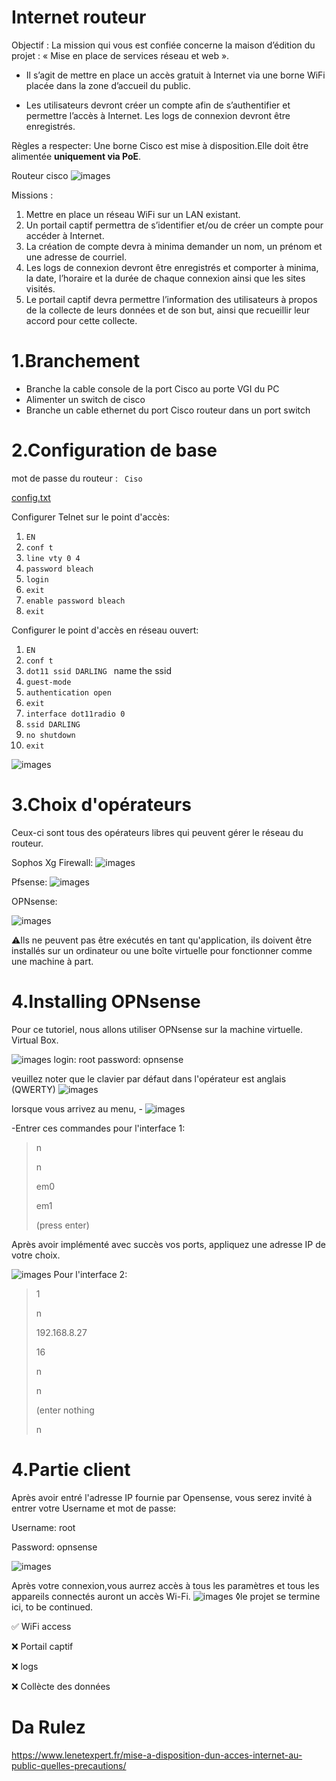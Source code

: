 # Internet routeur


Objectif : La mission qui vous est confiée concerne la maison d’édition du projet : « Mise en place de services réseau et web ».

* Il s’agit de mettre en place un accès gratuit à Internet via une borne WiFi placée dans la zone d’accueil du public.

* Les utilisateurs devront créer un compte afin de s’authentifier et permettre l’accès à Internet. Les logs de connexion devront être enregistrés.




Règles a respecter: Une borne Cisco est mise à disposition.Elle doit être alimentée **uniquement via PoE**.


Routeur cisco
![images](https://github.com/Pyncro/sisr-cisco-routeur/blob/main/blob/main/SpoxSnqVZ-clipboard.jpeg)

Missions :
1. Mettre en place un réseau WiFi sur un LAN existant.
2. Un portail captif permettra de s’identifier et/ou de créer un compte pour accéder à Internet.
3. La création de compte devra à minima demander un nom, un prénom et une adresse de courriel.
4. Les logs de connexion devront être enregistrés et comporter à minima, la date, l’horaire et la durée de chaque connexion ainsi que les sites visités.
5. Le portail captif devra permettre l’information des utilisateurs à propos de la collecte de leurs données et de son but, ainsi que recueillir leur accord pour cette collecte.


# 1.Branchement
* Branche la cable console de la port Cisco au porte VGI du PC
* Alimenter un switch de cisco
* Branche un cable ethernet du port Cisco routeur dans un port switch


# 2.Configuration de base
mot de passe du routeur : ``` Ciso```

[config.txt]()

Configurer Telnet sur le point d'accès:

1. ``` EN  ```
2. ``` conf t ```
3. ``` line vty 0 4  ```
4. ``` password bleach  ``` 
5. ``` login  ```
6. ``` exit  ```
7. ``` enable password bleach  ```
8. ``` exit ```

Configurer le point d'accès en réseau ouvert: 
1. ``` EN  ```
2. ``` conf t ```
3. ``` dot11 ssid DARLING  ``` name the ssid
4. ``` guest-mode  ```
5. ``` authentication open ```
6. ``` exit ```
7. ``` interface dot11radio 0 ```
8. ``` ssid DARLING  ```
9. ``` no shutdown  ```
10. ```exit ```


![images](https://github.com/Pyncro/sisr-cisco-routeur/blob/main/blob/main/IMG_4761.PNG)

# 3.Choix d'opérateurs
Ceux-ci sont tous des opérateurs libres qui peuvent gérer le réseau du routeur.


 Sophos Xg Firewall: ![images](https://github.com/Pyncro/sisr-cisco-routeur/blob/main/blob/main/xgfirewall.jpeg)
 
 Pfsense:
 ![images](https://github.com/Pyncro/sisr-cisco-routeur/blob/main/blob/main/pfsense.jpeg)

 OPNsense:
 
 ![images](https://github.com/Pyncro/sisr-cisco-routeur/blob/main/blob/main/OPNsense.png)


⚠️Ils ne peuvent pas être exécutés en tant qu'application, ils doivent être installés sur un ordinateur ou une boîte virtuelle pour fonctionner comme une machine à part.


# 4.Installing OPNsense


Pour ce tutoriel, nous allons utiliser OPNsense sur la machine virtuelle. Virtual Box.

![images](https://github.com/Pyncro/sisr-cisco-routeur/blob/main/blob/main/view.PNG)
login: root
password: opnsense

veuillez noter que le clavier par défaut dans l'opérateur est anglais (QWERTY)
![images](https://github.com/Pyncro/sisr-cisco-routeur/blob/main/blob/main/qwerty%20Petite.jpeg)

lorsque vous arrivez au menu, -
![images](https://github.com/Pyncro/sisr-cisco-routeur/blob/main/blob/main/h1.PNG)

-Entrer ces commandes pour l'interface 1:


>n 
>
>n
> 
>em0
>
>em1
>
>(press enter)

Après avoir implémenté avec succès vos ports, appliquez une adresse IP de votre choix.

![images](https://github.com/Pyncro/sisr-cisco-routeur/blob/main/blob/main/lanwan.PNG)
Pour l'interface 2:

>
>1
>
>n
>
>192.168.8.27
>
>16
>
>n
>
>n
>
>(enter nothing
>
>n


# 4.Partie client
Après avoir entré l'adresse IP fournie par Opensense, vous serez invité à entrer votre Username et mot de passe:

Username: root

Password: opnsense

![images](https://github.com/Pyncro/sisr-cisco-routeur/blob/main/blob/main/webguilog.png)


Après votre connexion,vous aurrez accès à tous les paramètres et tous les appareils connectés auront un accès Wi-Fi.
![images](https://github.com/Pyncro/sisr-cisco-routeur/blob/main/blob/main/webgui.png)
◊le projet se termine ici, to be continued.

✅ WiFi access

❌ Portail captif

❌ logs

❌ Collècte des données


# Da Rulez

https://www.lenetexpert.fr/mise-a-disposition-dun-acces-internet-au-public-quelles-precautions/ 



